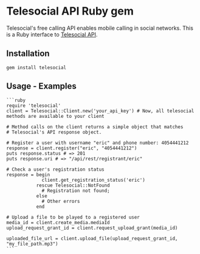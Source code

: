 Telesocial API Ruby gem
=======================

Telesocial's free calling API enables mobile calling in social networks.
This is a Ruby interface to [Telesocial API](http://sites.telesocial.com/docs/home).

Installation
------------

    gem install telesocial

Usage - Examples
----------------
    ```ruby
    require 'telesocial'
    client = Telesocial::Client.new('your_api_key') # Now, all telesocial methods are available to your client

    # Method calls on the client returns a simple object that matches
    # Telesocial's API response object.

    # Register a user with username "eric" and phone number: 4054441212
    response = client.register("eric", "4054441212")
    puts response.status # => 201
    puts response.uri # => "/api/rest/registrant/eric"

    # Check a user's registration status
    response = begin
                 client.get_registration_status('eric')
               rescue Telesocial::NotFound
                 # Registration not found;
               else
                 # Other errors
               end

    # Upload a file to be played to a registered user
    media_id = client.create_media.mediaId
    upload_request_grant_id = client.request_upload_grant(media_id)

    uploaded_file_url = client.upload_file(upload_request_grant_id, "my_file_path.mp3")
    ```
